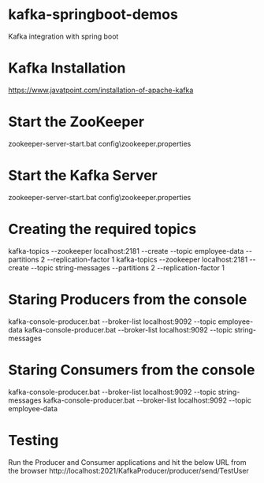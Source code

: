 # kafka-springboot-demos
Kafka integration with spring boot

# Kafka Installation
https://www.javatpoint.com/installation-of-apache-kafka

# Start the ZooKeeper
zookeeper-server-start.bat config\zookeeper.properties

# Start the Kafka Server
zookeeper-server-start.bat config\zookeeper.properties

# Creating the required topics
kafka-topics --zookeeper localhost:2181 --create --topic employee-data --partitions 2 --replication-factor 1
kafka-topics --zookeeper localhost:2181 --create --topic string-messages --partitions 2 --replication-factor 1

# Staring Producers from the console
kafka-console-producer.bat --broker-list localhost:9092 --topic employee-data
kafka-console-producer.bat --broker-list localhost:9092 --topic string-messages

# Staring Consumers from the console
kafka-console-producer.bat --broker-list localhost:9092 --topic string-messages
kafka-console-producer.bat --broker-list localhost:9092 --topic employee-data

# Testing
Run the Producer and Consumer applications and hit the below URL from the browser
http://localhost:2021/KafkaProducer/producer/send/TestUser
